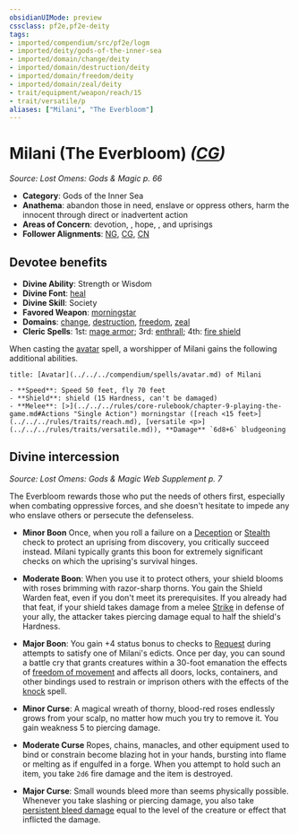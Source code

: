 ```yaml
---
obsidianUIMode: preview
cssclass: pf2e,pf2e-deity
tags:
- imported/compendium/src/pf2e/logm
- imported/deity/gods-of-the-inner-sea
- imported/domain/change/deity
- imported/domain/destruction/deity
- imported/domain/freedom/deity
- imported/domain/zeal/deity
- trait/equipment/weapon/reach/15
- trait/versatile/p
aliases: ["Milani", "The Everbloom"]
---
```

# Milani (The Everbloom) *([CG](chaotic-good-b1.md))*  
*Source: Lost Omens: Gods & Magic p. 66*  

- **Category**: Gods of the Inner Sea
- **Anathema**: abandon those in need, enslave or oppress others, harm the innocent through direct or inadvertent action
- **Areas of Concern**: devotion, , hope, , and uprisings
- **Follower Alignments**: [NG](neutral-good-b1.md), [CG](chaotic-good-b1.md), [CN](chaotic-neutral-b1.md)

## Devotee benefits

- **Divine Ability**: Strength or Wisdom
- **Divine Font**: [heal](../../spells/heal.md)
- **Divine Skill**: Society
- **Favored Weapon**: [morningstar](../../equipment/items/morningstar.md)
- **Domains**: [change](../domains.md#Change), [destruction](../domains.md#Destruction), [freedom](../domains.md#Freedom), [zeal](../domains.md#Zeal)
- **Cleric Spells**: 1st: [mage armor](../../spells/mage-armor.md); 3rd: [enthrall](../../spells/enthrall.md); 4th: [fire shield](../../spells/fire-shield.md)

When casting the [avatar](../../spells/avatar.md) spell, a worshipper of Milani gains the following additional abilities.

```ad-embed-avatar
title: [Avatar](../../../compendium/spells/avatar.md) of Milani

- **Speed**: Speed 50 feet, fly 70 feet
- **Shield**: shield (15 Hardness, can't be damaged)
- **Melee**: [>](../../../rules/core-rulebook/chapter-9-playing-the-game.md#Actions "Single Action") morningstar ([reach <15 feet>](../../../rules/traits/reach.md), [versatile <p>](../../../rules/traits/versatile.md)), **Damage** `6d8+6` bludgeoning
```

## Divine intercession
*Source: Lost Omens: Gods & Magic Web Supplement p. 7*

The Everbloom rewards those who put the needs of others first, especially when combating oppressive forces, and she doesn't hesitate to impede any who enslave others or persecute the defenseless.

- **Minor Boon** Once, when you roll a failure on a [Deception](../../skills.md#Deception) or [Stealth](../../skills.md#Stealth) check to protect an uprising from discovery, you critically succeed instead. Milani typically grants this boon for extremely significant checks on which the uprising's survival hinges.
- **Moderate Boon**: When you use it to protect others, your shield blooms with roses brimming with razor-sharp thorns. You gain the Shield Warden feat, even if you don't meet its prerequisites. If you already had that feat, if your shield takes damage from a melee [Strike](strike.md) in defense of your ally, the attacker takes piercing damage equal to half the shield's Hardness.
- **Major Boon**: You gain +4 status bonus to checks to [Request](request.md) during attempts to satisfy one of Milani's edicts. Once per day, you can sound a battle cry that grants creatures within a 30-foot emanation the effects of [freedom of movement](../../spells/freedom-of-movement.md) and affects all doors, locks, containers, and other bindings used to restrain or imprison others with the effects of the [knock](../../spells/knock.md) spell.

- **Minor Curse**: A magical wreath of thorny, blood-red roses endlessly grows from your scalp, no matter how much you try to remove it. You gain weakness 5 to piercing damage.
- **Moderate Curse** Ropes, chains, manacles, and other equipment used to bind or constrain become blazing hot in your hands, bursting into flame or melting as if engulfed in a forge. When you attempt to hold such an item, you take `2d6` fire damage and the item is destroyed.
- **Major Curse**: Small wounds bleed more than seems physically possible. Whenever you take slashing or piercing damage, you also take [persistent bleed damage](conditions.md#Persistent%20Damage) equal to the level of the creature or effect that inflicted the damage.
